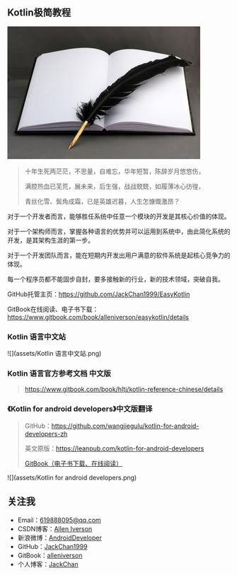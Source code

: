 ## Kotlin极简教程

![](assets/note.jpg)

> 十年生死两茫茫，不思量，自难忘，华年短暂，陈辞岁月悠悠伤，
>
> 满腔热血已芜荒，展未来，后生强，战战兢兢，如履薄冰心彷徨，
>
> 青丝化雪、鬓角成霜，已是英雄迟暮，人生怎慷慨激昂？

对于一个开发者而言，能够胜任系统中任意一个模块的开发是其核心价值的体现。

对于一个架构师而言，掌握各种语言的优势并可以运用到系统中，由此简化系统的开发，是其架构生涯的第一步。

对于一个开发团队而言，能在短期内开发出用户满意的软件系统是起核心竞争力的体现。

每一个程序员都不能固步自封，要多接触新的行业，新的技术领域，突破自我。

GitHub托管主页：https://github.com/JackChan1999/EasyKotlin

GitBook在线阅读、电子书下载：https://www.gitbook.com/book/alleniverson/easykotlin/details

### Kotlin 语言中文站

![](assets/Kotlin 语言中文站.png)

### Kotlin 语言官方参考文档 中文版

> https://www.gitbook.com/book/hltj/kotlin-reference-chinese/details

### 《Kotlin for android developers》中文版翻译

> GitHub：https://github.com/wangjiegulu/kotlin-for-android-developers-zh
>
> 英文原版：https://leanpub.com/kotlin-for-android-developers
>
> [GitBook（电子书下载、在线阅读）](https://www.gitbook.com/book/alleniverson/kotlin-for-android-developers/details)

![](assets/Kotlin for android developers.png)

## 关注我

- Email：<619888095@qq.com>
- CSDN博客：[Allen Iverson](http://blog.csdn.net/axi295309066)
- 新浪微博：[AndroidDeveloper](http://weibo.com/u/1848214604?topnav=1&wvr=6&topsug=1&is_all=1)
- GitHub：[JackChan1999](https://github.com/JackChan1999)
- GitBook：[alleniverson](https://www.gitbook.com/@alleniverson)
- 个人博客：[JackChan](https://jackchan1999.github.io/)